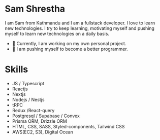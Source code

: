 # Sam Shrestha

I am Sam from Kathmandu and I am a fullstack developer. I love to learn new technologies. I try to keep learning, motivating myself and pushing myself to learn new technologies on a daily basis.

- 👷 Currently, I am working on my own personal project. 
- 💪 I am pushing myself to become a better programmer.

# Skills
- JS / Typescript
- Reactjs
- Nextjs
- Nodejs / Nestjs
- tRPC
- Redux /React-query
- Postgresql / Supabase / Convex
- Prisma ORM, Drizzle ORM
- HTML, CSS, SASS, Styled-components, Tailwind CSS
- AWS(EC2, S3), Digital Ocean
